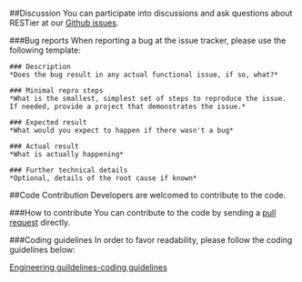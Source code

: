 ##Discussion
You can participate into discussions and ask questions about RESTier at our [Github issues](https://github.com/OData/RESTier/issues). 


###Bug reports
When reporting a bug at the issue tracker, please use the following template:
```
### Description
*Does the bug result in any actual functional issue, if so, what?*  

### Minimal repro steps
*What is the smallest, simplest set of steps to reproduce the issue. If needed, provide a project that demonstrates the issue.*  

### Expected result
*What would you expect to happen if there wasn't a bug*  

### Actual result
*What is actually happening*  

### Further technical details
*Optional, details of the root cause if known*  
```
##Code Contribution
Developers are welcomed to contribute to the code.

###How to contribute
You can contribute to the code by sending a [pull request](https://help.github.com/articles/using-pull-requests/) directly.

###Coding guidelines
In order to favor readability, please follow the coding guidelines below:

[Engineering guildelines-coding guidelines](https://github.com/aspnet/Home/wiki/Engineering-guidelines#coding-guidelines)

